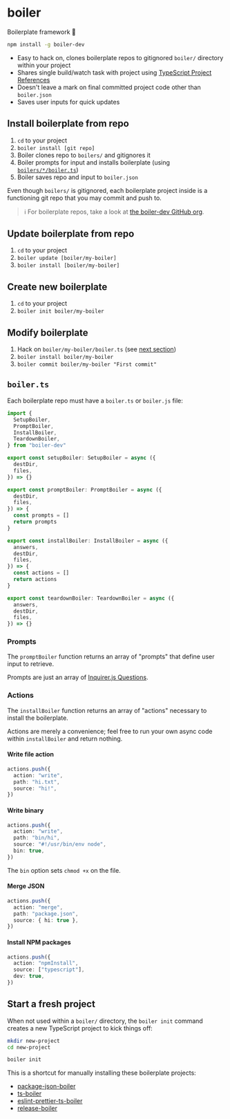 # boiler

Boilerplate framework 🥘

```bash
npm install -g boiler-dev
```

- Easy to hack on, clones boilerplate repos to gitignored `boiler/` directory within your project
- Shares single build/watch task with project using [TypeScript Project References](https://github.com/boiler-dev/boiler/blob/master/typescriptlang.org/docs/handbook/project-references.html)
- Doesn't leave a mark on final committed project code other than `boiler.json`
- Saves user inputs for quick updates

## Install boilerplate from repo

1. `cd` to your project
2. `boiler install [git repo]`
3. Boiler clones repo to `boilers/` and gitignores it
4. Boiler prompts for input and installs boilerplate (using [`boilers/*/boiler.ts`](#boilerts))
5. Boiler saves repo and input to `boiler.json`

Even though `boilers/` is gitignored, each boilerplate project inside is a functioning git repo that you may commit and push to.

> ℹ️ For boilerplate repos, take a look at [the boiler-dev GitHub org](https://github.com/boiler-dev).

## Update boilerplate from repo

1. `cd` to your project
2. `boiler update [boiler/my-boiler]`
3. `boiler install [boiler/my-boiler]`

## Create new boilerplate

1. `cd` to your project
2. `boiler init boiler/my-boiler`

## Modify boilerplate

1. Hack on `boiler/my-boiler/boiler.ts` (see [next section](#boilerts))
2. `boiler install boiler/my-boiler`
3. `boiler commit boiler/my-boiler "First commit"`

## `boiler.ts`

Each boilerplate repo must have a `boiler.ts` or `boiler.js` file:

```ts
import {
  SetupBoiler,
  PromptBoiler,
  InstallBoiler,
  TeardownBoiler,
} from "boiler-dev"

export const setupBoiler: SetupBoiler = async ({
  destDir,
  files,
}) => {}

export const promptBoiler: PromptBoiler = async ({
  destDir,
  files,
}) => {
  const prompts = []
  return prompts
}

export const installBoiler: InstallBoiler = async ({
  answers,
  destDir,
  files,
}) => {
  const actions = []
  return actions
}

export const teardownBoiler: TeardownBoiler = async ({
  answers,
  destDir,
  files,
}) => {}
```

### Prompts

The `promptBoiler` function returns an array of "prompts" that define user input to retrieve.

Prompts are just an array of [Inquirer.js Questions](https://github.com/SBoudrias/Inquirer.js/#objects).

### Actions

The `installBoiler` function returns an array of "actions" necessary to install the boilerplate.

Actions are merely a convenience; feel free to run your own async code within `installBoiler` and return nothing.

#### Write file action

```ts
actions.push({
  action: "write",
  path: "hi.txt",
  source: "hi!",
})
```

#### Write binary

```ts
actions.push({
  action: "write",
  path: "bin/hi",
  source: "#!/usr/bin/env node",
  bin: true,
})
```

The `bin` option sets `chmod +x` on the file.

#### Merge JSON

```ts
actions.push({
  action: "merge",
  path: "package.json",
  source: { hi: true },
})
```

#### Install NPM packages

```ts
actions.push({
  action: "npmInstall",
  source: ["typescript"],
  dev: true,
})
```

## Start a fresh project

When not used within a `boiler/` directory, the `boiler init` command creates a new TypeScript project to kick things off:

```bash
mkdir new-project
cd new-project

boiler init
```

This is a shortcut for manually installing these boilerplate projects:

- [package-json-boiler](https://github.com/boiler-dev/package-json-boiler)
- [ts-boiler](https://github.com/boiler-dev/ts-boiler)
- [eslint-prettier-ts-boiler](https://github.com/boiler-dev/eslint-prettier-ts-boiler)
- [release-boiler](https://github.com/boiler-dev/release-boiler)
